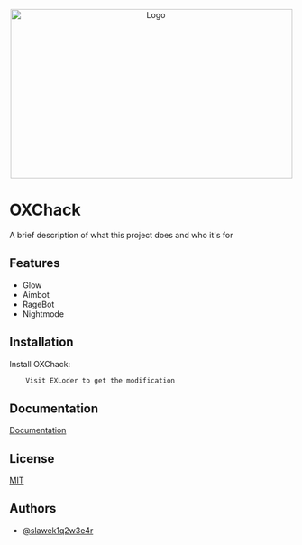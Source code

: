 
<p align="center">
  <img src="http://oxchack.duckdns.org/Logo/Logo.png" alt="Logo" width="500" height="300"/>
</p>

# OXChack

A brief description of what this project does and who it's for


## Features

- Glow
- Aimbot
- RageBot
- Nightmode


## Installation

Install OXChack:

```bash
    Visit EXLoder to get the modification
```
    
## Documentation

[Documentation](http://oxchack.duckdns.org)


## License

[MIT](http://oxchack.duckdns.org/src/LICENSE.txt)


## Authors

- [@slawek1q2w3e4r](https://github.com/slawek1q2w3e4r)

